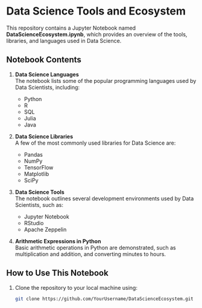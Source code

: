 # Data Science Tools and Ecosystem

This repository contains a Jupyter Notebook named **DataScienceEcosystem.ipynb**, which provides an overview of the tools, libraries, and languages used in Data Science.

## Notebook Contents

1. **Data Science Languages**  
   The notebook lists some of the popular programming languages used by Data Scientists, including:
   - Python
   - R
   - SQL
   - Julia
   - Java

2. **Data Science Libraries**  
   A few of the most commonly used libraries for Data Science are:
   - Pandas
   - NumPy
   - TensorFlow
   - Matplotlib
   - SciPy

3. **Data Science Tools**  
   The notebook outlines several development environments used by Data Scientists, such as:
   - Jupyter Notebook
   - RStudio
   - Apache Zeppelin

4. **Arithmetic Expressions in Python**  
   Basic arithmetic operations in Python are demonstrated, such as multiplication and addition, and converting minutes to hours.

## How to Use This Notebook

1. Clone the repository to your local machine using:
   ```bash
   git clone https://github.com/YourUsername/DataScienceEcosystem.git

